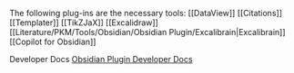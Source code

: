 
The following plug-ins are the necessary tools:
[[DataView]]
[[Citations]]
[[Templater]]
[[TikZJaX]]
[[Excalidraw]]
[[Literature/PKM/Tools/Obsidian/Obsidian Plugin/Excalibrain|Excalibrain]]
[[Copilot for Obsidian]]

Developer Docs
[Obsidian Plugin Developer Docs](https://marcus.se.net/obsidian-plugin-docs/getting-started/create-your-first-plugin)